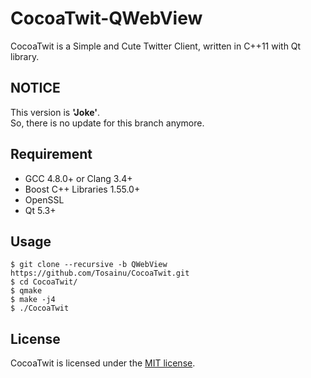 # CocoaTwit-QWebView

CocoaTwit is a Simple and Cute Twitter Client, written in C++11 with Qt library.

## NOTICE

This version is **'Joke'**.  
So, there is no update for this branch anymore.

## Requirement

* GCC 4.8.0+ or Clang 3.4+
* Boost C++ Libraries 1.55.0+
* OpenSSL
* Qt 5.3+

## Usage

```
$ git clone --recursive -b QWebView https://github.com/Tosainu/CocoaTwit.git
$ cd CocoaTwit/
$ qmake
$ make -j4
$ ./CocoaTwit
```

## License

CocoaTwit is licensed under the [MIT license](LICENSE).
